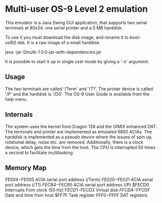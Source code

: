 Multi-user OS-9 Level 2 emulation
=================================

This emulator is a Java Swing GUI application, that supports two serial terminals at 80x24, one serial printer and a 5 MB harddisk.

To use it you must download the disk image, and rename it to boot-os9l2.dsk. It is a raw image of a small harddisk.

java -jar l2multi-1.0.0-jar-with-dependencies.jar

It is possible to start it up in single user mode by giving a '-s' argument.

Usage
-----

The two terminals are called '/Term' and '/T1'. The printer device is
called '/P' and the harddisk is '/D0'. The OS-9 User Guide is available
from the help menu.

Internals
---------

The system uses the kernel from Dragon 128 and the GIMIX enhanced DAT. The
terminals and printer are implemented as emulated 6850 ACIAs. The harddisk
is implemented as a pseudo device where the issues of spin up, rotational
delay, noise etc. are removed. Additionally, there is a clock device,
which gets the time from the host. The CPU is interrupted 50 times a
second to facilitate multitasking.

Memory Map
----------

$FE004-$FE005 ACIA serial port address (/Term)
$FE020-$FE021 ACIA serial port address (/T1)
$FECB4-$FECB5 ACIA serial port address (/P)
$FECD0        Interrupts from clock (50 Hz)
$FECD1-$FECD3 Virtual disk
$FFCDA-$FFCDF Date and time from host
$FF7F         Task register
$FFF0-$FFFF DAT registers
